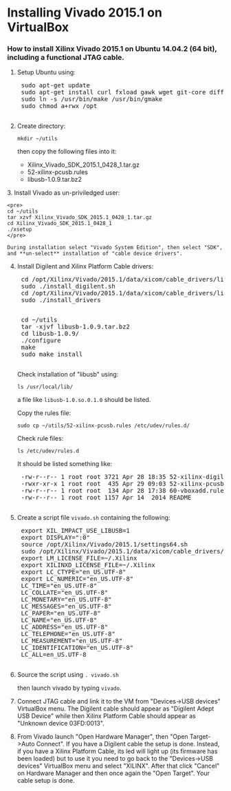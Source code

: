 # Installing Vivado 2015.1 on VirtualBox

### How to install Xilinx Vivado 2015.1 on Ubuntu 14.04.2 (64 bit), including a functional JTAG cable.

1. Setup Ubuntu using:

 	<pre>
	sudo apt-get update
	sudo apt-get install curl fxload gawk wget git-core diffstat unzip texinfo gcc-multilib build-essential chrpath libsdl1.2-dev xterm vim curl minicom xsltproc cmake u-boot-tools nfs-common nfs-kernel-server
	sudo ln -s /usr/bin/make /usr/bin/gmake
	sudo chmod a+rwx /opt
	</pre>

2. Create directory:
  
	`mkdir ~/utils`

	then copy the following files into it:
	
	+ Xilinx_Vivado_SDK_2015.1_0428_1.tar.gz
	+ 52-xilinx-pcusb.rules
	+ libusb-1.0.9.tar.bz2
<p>
3. Install Vivado as un-priviledged user:
 
	<pre>
	cd ~/utils  
	tar xzvf Xilinx_Vivado_SDK_2015.1_0428_1.tar.gz  
	cd Xilinx_Vivado_SDK_2015.1_0428_1
	./xsetup
	</pre>

	During installation select "Vivado System Edition", then select "SDK", and **un-select** installation of "cable device drivers".

4. Install Digilent and Xilinx Platform Cable drivers:

	<pre>
	cd /opt/Xilinx/Vivado/2015.1/data/xicom/cable_drivers/lin64/install_script/install_drivers  
	sudo ./install_digilent.sh  
	cd /opt/Xilinx/Vivado/2015.1/data/xicom/cable_drivers/lin64/install_script/install_drivers  
	sudo ./install_drivers
	</pre>

	<pre>
	cd ~/utils  
	tar -xjvf libusb-1.0.9.tar.bz2  
	cd libusb-1.0.9/  
	./configure   
	make  
	sudo make install
	</pre>

	Check installation of "libusb" using:

	`ls /usr/local/lib/`
	
	a file like `libusb-1.0.so.0.1.0` should be listed.

	Copy the rules file:
	
	`sudo cp ~/utils/52-xilinx-pcusb.rules /etc/udev/rules.d/`
	
	Check rule files:

	`ls /etc/udev/rules.d`

	It should be listed something like:
    
	<pre>
	-rw-r--r-- 1 root root 3721 Apr 28 18:35 52-xilinx-digilent-usb.rules
	-rwxr-xr-x 1 root root  435 Apr 29 09:03 52-xilinx-pcusb.rules
    -rw-r--r-- 1 root root  134 Apr 28 17:38 60-vboxadd.rules
    -rw-r--r-- 1 root root 1157 Apr 14  2014 README
	</pre>

5. Create a script file `vivado.sh` containing the following:

    <pre>
	export XIL_IMPACT_USE_LIBUSB=1
    export DISPLAY=":0"
    source /opt/Xilinx/Vivado/2015.1/settings64.sh
    sudo /opt/Xilinx/Vivado/2015.1/data/xicom/cable_drivers/lin64/install_script/install_drivers/setup_pcusb
    export LM_LICENSE_FILE=~/.Xilinx
    export XILINXD_LICENSE_FILE=~/.Xilinx
    export LC_CTYPE="en_US.UTF-8" 
    export LC_NUMERIC="en_US.UTF-8"
    LC_TIME="en_US.UTF-8" 
    LC_COLLATE="en_US.UTF-8" 
    LC_MONETARY="en_US.UTF-8" 
    LC_MESSAGES="en_US.UTF-8" 
    LC_PAPER="en_US.UTF-8" 
    LC_NAME="en_US.UTF-8" 
    LC_ADDRESS="en_US.UTF-8" 
    LC_TELEPHONE="en_US.UTF-8" 
    LC_MEASUREMENT="en_US.UTF-8" 
    LC_IDENTIFICATION="en_US.UTF-8" 
    LC_ALL=en_US.UTF-8
    </pre>

6. Source the script using `. vivado.sh`

	then launch vivado by typing `vivado`.

7. Connect JTAG cable and link it to the VM from "Devices->USB devices" VirtualBox menu.  The Digilent cable should appear as "Digilent Adept USB Device" while then Xilinx Platform Cable should appear as "Unknown device 03FD:0013".

8. From Vivado launch "Open Hardware Manager", then "Open Target->Auto Connect".
If you have a Digilent cable the setup is done.
Instead, if you have a Xilinx Platform Cable, its led will light up (its firmware has been loaded) but to use it you need to go back to the "Devices->USB devices" VirtualBox menu and select "XILINX". After that click "Cancel" on Hardware Manager and then once again the "Open Target".  Your cable setup is done.

